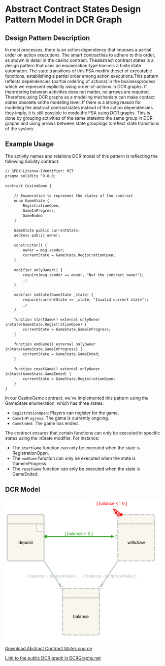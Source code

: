 # Abstract Contract States Design Pattern Model in DCR Graph

## Design Pattern Description

In most processes, there is an action dependency that imposes a partial order on action executions. The smart contracthas to adhere to this order, as shown in detail in the casino contract. Theabstract contract states is a design pattern that uses an enumeration type tomimic a finite state automaton. The state transitions of this FSA modify theset of executable functions, establishing a partial order among action executions.This pattern reflects dependencies (partial ordering of actions) in the businessprocess which we represent explicitly using order-of-actions in DCR graphs. If theordering between activities does not matter, no arrows are required. Therefore,using DCR graphs as a modeling mechanism can make contact states obsolete onthe modeling level. If there is a strong reason for modeling the abstract contractstates instead of the action dependencies they imply, it is still possible to modelthe FSA using DCR graphs. This is done by grouping activities of the same stateinto the same group in DCR graphs and using arrows between state groupings toreflect state transitions of the system.

## Example Usage

The activity names and relations DCR model of this pattern is reflecting the following Solidity contract:

    // SPDX-License-Identifier: MIT
    pragma solidity ^0.8.0;

    contract CasinoGame {

        // Enumeration to represent the states of the contract
        enum GameState {
            RegistrationOpen,
            GameInProgress,
            GameEnded
        }

        GameState public currentState;
        address public owner;

        constructor() {
            owner = msg.sender;
            currentState = GameState.RegistrationOpen;
        }

        modifier onlyOwner() {
            require(msg.sender == owner, "Not the contract owner");
            _;
        }

        modifier inState(GameState _state) {
            require(currentState == _state, "Invalid current state");
            _;
        }

        function startGame() external onlyOwner inState(GameState.RegistrationOpen) {
            currentState = GameState.GameInProgress;
        }

        function endGame() external onlyOwner inState(GameState.GameInProgress) {
            currentState = GameState.GameEnded;
        }

        function resetGame() external onlyOwner inState(GameState.GameEnded) {
            currentState = GameState.RegistrationOpen;
        }
    }

In our CasinoGame contract, we've implemented this pattern using the GameState enumeration, which has three states:

- `RegistrationOpen`: Players can register for the game.
- `GameInProgress`: The game is currently ongoing.
- `GameEnded`: The game has ended.

The contract ensures that certain functions can only be executed in specific states using the inState modifier. For instance:

- The `startGame` function can only be executed when the state is RegistrationOpen.
- The `endGame` function can only be executed when the state is GameInProgress.
- The `resetGame` function can only be executed when the state is GameEnded.

## DCR Model

![Abstract Contract States](/svg/checks-effects-interactions.svg)

[Download Abstract Contract States source](/src/checks-effects-interactions.xml)

[Link to the public DCR graph in DCRGraphs.net](https://dcrgraphs.net/tool/main/Graph?id=281ec871-a868-49dc-8988-b599dae52562)
